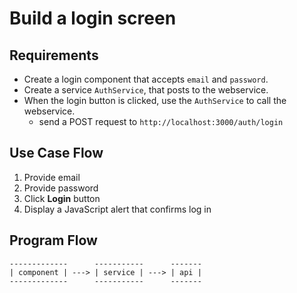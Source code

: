 # Build a login screen

## Requirements
* Create a login component that accepts `email` and `password`.
* Create a service `AuthService`, that posts to the webservice.
* When the login button is clicked, use the `AuthService` to call the webservice.
  * send a POST request to `http://localhost:3000/auth/login`


## Use Case Flow
1. Provide email
2. Provide password
3. Click **Login** button
4. Display a JavaScript alert that confirms log in

## Program Flow
```
-------------      -----------      -------
| component | ---> | service | ---> | api |
-------------      -----------      -------
```